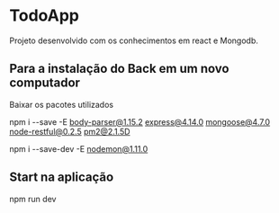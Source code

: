 # TodoApp

Projeto desenvolvido com os conhecimentos em react e Mongodb.

## Para a instalação do Back em um novo computador

Baixar os pacotes utilizados

npm i --save -E body-parser@1.15.2 express@4.14.0 mongoose@4.7.0 node-restful@0.2.5 pm2@2.1.5D

npm i --save-dev -E nodemon@1.11.0

## Start na aplicação

npm run dev
